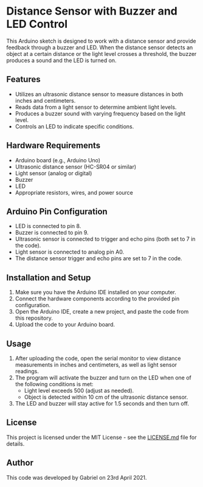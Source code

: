 # Distance Sensor with Buzzer and LED Control

This Arduino sketch is designed to work with a distance sensor and provide feedback through a buzzer and LED. When the distance sensor detects an object at a certain distance or the light level crosses a threshold, the buzzer produces a sound and the LED is turned on.

## Features

- Utilizes an ultrasonic distance sensor to measure distances in both inches and centimeters.
- Reads data from a light sensor to determine ambient light levels.
- Produces a buzzer sound with varying frequency based on the light level.
- Controls an LED to indicate specific conditions.

## Hardware Requirements

- Arduino board (e.g., Arduino Uno)
- Ultrasonic distance sensor (HC-SR04 or similar)
- Light sensor (analog or digital)
- Buzzer
- LED
- Appropriate resistors, wires, and power source

## Arduino Pin Configuration

- LED is connected to pin 8.
- Buzzer is connected to pin 9.
- Ultrasonic sensor is connected to trigger and echo pins (both set to 7 in the code).
- Light sensor is connected to analog pin A0.
- The distance sensor trigger and echo pins are set to 7 in the code.

## Installation and Setup

1. Make sure you have the Arduino IDE installed on your computer.
2. Connect the hardware components according to the provided pin configuration.
3. Open the Arduino IDE, create a new project, and paste the code from this repository.
4. Upload the code to your Arduino board.

## Usage

1. After uploading the code, open the serial monitor to view distance measurements in inches and centimeters, as well as light sensor readings.
2. The program will activate the buzzer and turn on the LED when one of the following conditions is met:
   - Light level exceeds 500 (adjust as needed).
   - Object is detected within 10 cm of the ultrasonic distance sensor.
3. The LED and buzzer will stay active for 1.5 seconds and then turn off.

## License

This project is licensed under the MIT License - see the [LICENSE.md](LICENSE.md) file for details.

## Author

This code was developed by Gabriel on 23rd April 2021.
